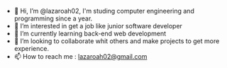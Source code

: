- 👋 Hi, I’m @lazaroah02, I'm studing computer engineering and programming since a year.
- 👀 I’m interested in get a job like junior software developer
- 🌱 I’m currently learning back-end web development 
- 💞️ I’m looking to collaborate whit others and make projects to get more experience.
- 📫 How to reach me : lazaroah02@gmail.com

<!---
lazaroah02/lazaroah02 is a ✨ special ✨ repository because its `README.md` (this file) appears on your GitHub profile.
You can click the Preview link to take a look at your changes.
--->
